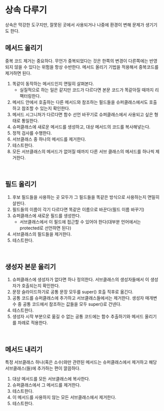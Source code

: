 # 상속 다루기

상속은 막강한 도구지만, 잘못된 곳에서 사용되거나 나중에 환경이 변해 문제가 생기기도 한다.

## 메서드 올리기

중복 코드 제거는 중요하다. 무언가 중복되었다는 것은 한쪽의 변경이 다른쪽에는 반영되지 않을 수 있다는 위험을 항상 수반한다. 메서드 올리기 기법을 적용해서 중복코드를 제거하면 된다.

1. 똑같이 동작하는 메서드인지 면밀히 살펴본다.
   - 실질적으로 하는 일은 같지만 코드가 다르다면 본문 코드가 똑같아질 때까지 리팩터링한다.
2. 메서드 안에서 호출하는 다른 메서드와 참조하는 필드들을 슈퍼클래스에서도 호출하고 참조할 수 있는지 확인한다.
3. 메서드 시그니처가 다르다면 함수 선언 바꾸기로 슈퍼클래스에서 사용되고 싶은 형태로 통일한다.
4. 슈퍼클래스에 새로운 메서드를 생성하고, 대상 메서드의 코드를 복사해넣는다.
5. 정적 검사를 수행한다.
6. 서브클래스 중 하나의 메서드를 제거한다.
7. 테스트한다.
8. 모든 서브클래스의 메서드가 없어질 때까지 다른 서브 클래스의 메서드를 하나씩 제거한다.

<br />

## 필드 올리기

1. 후보 필드들을 사용하는 곳 모두가 그 필드들을 똑같은 방식으로 사용하는지 면밀히 살핀다.
2. 필드들의 이름이 각기 다르다면 똑같은 이름으로 바꾼다(필드 이름 바꾸기)
3. 슈퍼클래스에 새로운 필드를 생성한다.
   - 서브클래스에서 이 필드에 접근할 수 있어야 한다(대부분 언어에서는 protected로 선언하면 된다)
4. 서브클래스의 필드들을 제거한다.
5. 테스트한다.

<br />

## 생성자 본문 올리기

1. 슈퍼클래스에 생성자가 없다면 하나 정의한다. 서브클래스의 생성자들에서 이 생성자가 호출되는지 확인한다.
2. 문장 슬라이드하기로 공통 문장 모두를 super() 호출 직후로 옮긴다.
3. 공통 코드를 슈퍼클래스에 추가하고 서브클래스들에서는 제거한다. 생성자 매개변수 중 공통 코드에서 참조하는 값들을 모두 super()로 건넨다.
4. 테스트한다.
5. 생성자 시작 부분으로 옮길 수 없는 공통 코드에는 함수 추출하기와 메서드 올리기를 차례로 적용한다.

<br />

## 메서드 내리기

특정 서브클래스 하나(혹은 소수)와만 관련된 메서드는 슈퍼클래스에서 제거하고 해당 서브클래스(들)에 추가하는 편이 깔끔하다.

1. 대상 메서드를 모든 서브클래스에 복사한다.
2. 슈퍼클래스에서 그 메서드를 제거한다.
3. 테스트한다.
4. 이 메서드를 사용하지 않는 모든 서브클래스에서 제거한다.
5. 테스트한다.

<br />
